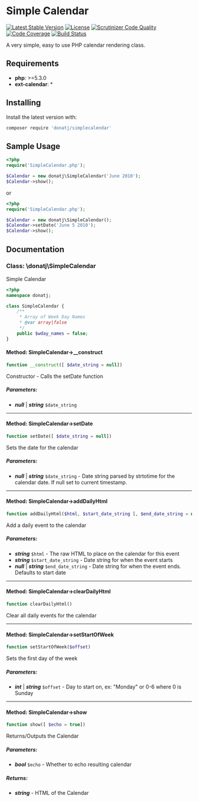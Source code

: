 # Simple Calendar

[![Latest Stable Version](https://poser.pugx.org/donatj/simplecalendar/version)](https://packagist.org/packages/donatj/simplecalendar)
[![License](https://poser.pugx.org/donatj/simplecalendar/license)](https://packagist.org/packages/donatj/simplecalendar)
[![Scrutinizer Code Quality](https://scrutinizer-ci.com/g/donatj/SimpleCalendar/badges/quality-score.png?b=master)](https://scrutinizer-ci.com/g/donatj/SimpleCalendar)
[![Code Coverage](https://scrutinizer-ci.com/g/donatj/SimpleCalendar/badges/coverage.png?b=master)](https://scrutinizer-ci.com/g/donatj/SimpleCalendar)
[![Build Status](https://travis-ci.org/donatj/SimpleCalendar.svg?branch=master)](https://travis-ci.org/donatj/SimpleCalendar)


A very simple, easy to use PHP calendar rendering class.

## Requirements

- **php**: >=5.3.0
- **ext-calendar**: *

## Installing

Install the latest version with:

```bash
composer require 'donatj/simplecalendar'
```

## Sample Usage

					
```php
<?php
require('SimpleCalendar.php');

$Calendar = new donatj\SimpleCalendar('June 2010');
$Calendar->show();
```

or

```php
<?php
require('SimpleCalendar.php');

$Calendar = new donatj\SimpleCalendar();
$Calendar->setDate('June 5 2010');
$Calendar->show();
```

## Documentation

### Class: \donatj\SimpleCalendar

Simple Calendar

```php
<?php
namespace donatj;

class SimpleCalendar {
	/**
	 * Array of Week Day Names
	 * @var array|false
	 */
	public $wday_names = false;
}
```

#### Method: SimpleCalendar->__construct

```php
function __construct([ $date_string = null])
```

Constructor - Calls the setDate function

##### Parameters:

- ***null*** | ***string*** `$date_string`

---

#### Method: SimpleCalendar->setDate

```php
function setDate([ $date_string = null])
```

Sets the date for the calendar

##### Parameters:

- ***null*** | ***string*** `$date_string` - Date string parsed by strtotime for the calendar date. If null set to current timestamp.

---

#### Method: SimpleCalendar->addDailyHtml

```php
function addDailyHtml($html, $start_date_string [, $end_date_string = null])
```

Add a daily event to the calendar

##### Parameters:

- ***string*** `$html` - The raw HTML to place on the calendar for this event
- ***string*** `$start_date_string` - Date string for when the event starts
- ***null*** | ***string*** `$end_date_string` - Date string for when the event ends. Defaults to start date

---

#### Method: SimpleCalendar->clearDailyHtml

```php
function clearDailyHtml()
```

Clear all daily events for the calendar

---

#### Method: SimpleCalendar->setStartOfWeek

```php
function setStartOfWeek($offset)
```

Sets the first day of the week

##### Parameters:

- ***int*** | ***string*** `$offset` - Day to start on, ex: "Monday" or 0-6 where 0 is Sunday

---

#### Method: SimpleCalendar->show

```php
function show([ $echo = true])
```

Returns/Outputs the Calendar

##### Parameters:

- ***bool*** `$echo` - Whether to echo resulting calendar

##### Returns:

- ***string*** - HTML of the Calendar